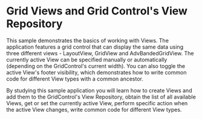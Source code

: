# Grid Views and Grid Control's View Repository


<p>This sample demonstrates the basics of working with Views. The application features a grid control that can display the same data using three different views - LayoutView, GridView and AdvBandedGridView. The currently active View can be specified manually or automatically (depending on the GridControl's current width). You can also toggle the active View's footer visibility, which demonstrates how to write common code for different View types with a common ancestor. </p><p>By studying this sample application you will learn how to create Views and add them to the GridControl's View Repository, obtain the list of all available Views, get or set the currently active View, perform specific action when the active View changes, write common code for different View types.<br />
</p>

<br/>


